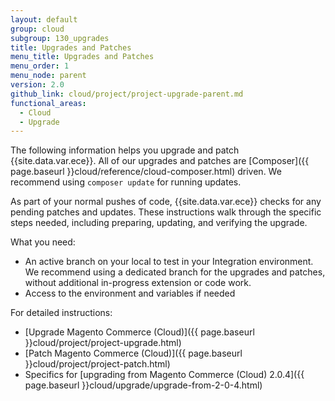 ```yaml
---
layout: default
group: cloud
subgroup: 130_upgrades
title: Upgrades and Patches
menu_title: Upgrades and Patches
menu_order: 1
menu_node: parent
version: 2.0
github_link: cloud/project/project-upgrade-parent.md
functional_areas:
  - Cloud
  - Upgrade
---
```


The following information helps you upgrade and patch {{site.data.var.ece}}. All of our upgrades and patches are [Composer]({{ page.baseurl }}cloud/reference/cloud-composer.html) driven. We recommend using `composer update` for running updates.

As part of your normal pushes of code, {{site.data.var.ece}} checks for any pending patches and updates. These instructions walk through the specific steps needed, including preparing, updating, and verifying the upgrade.

What you need:

* An active branch on your local to test in your Integration environment. We recommend using a dedicated branch for the upgrades and patches, without additional in-progress extension or code work.
* Access to the environment and variables if needed

For detailed instructions:

* [Upgrade Magento Commerce (Cloud)]({{ page.baseurl }}cloud/project/project-upgrade.html)
* [Patch Magento Commerce (Cloud)]({{ page.baseurl }}cloud/project/project-patch.html)
* Specifics for [upgrading from Magento Commerce (Cloud) 2.0.4]({{ page.baseurl }}cloud/upgrade/upgrade-from-2-0-4.html)
